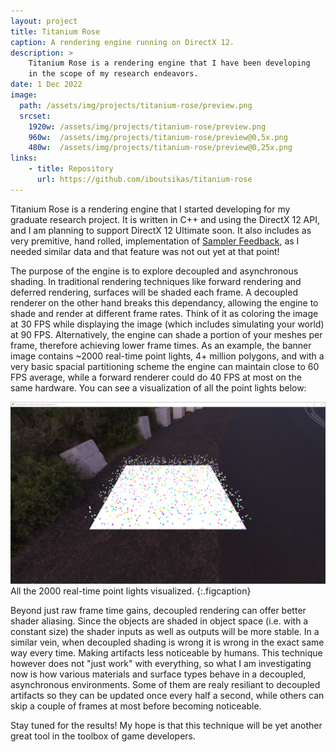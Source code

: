 ```yaml
---
layout: project
title: Titanium Rose
caption: A rendering engine running on DirectX 12.
description: >
    Titanium Rose is a rendering engine that I have been developing
    in the scope of my research endeavors.
date: 1 Dec 2022
image: 
  path: /assets/img/projects/titanium-rose/preview.png
  srcset:
    1920w: /assets/img/projects/titanium-rose/preview.png
    960w:  /assets/img/projects/titanium-rose/preview@0,5x.png
    480w:  /assets/img/projects/titanium-rose/preview@0,25x.png
links:
    - title: Repository
      url: https://github.com/iboutsikas/titanium-rose
---
```


Titanium Rose is a rendering engine that I started developing for my graduate
research project. It is written in C++ and using the DirectX 12 API, and I am
planning to support DirectX 12 Ultimate soon. It also includes as very
premitive, hand rolled, implementation of 
[Sampler
Feedback](https://devblogs.microsoft.com/directx/coming-to-directx-12-sampler-feedback-some-useful-once-hidden-data-unlocked/),
as I needed similar data and that feature was not out yet at that point!

The purpose of the engine is to explore decoupled and asynchronous shading. In
traditional rendering techniques like forward rendering and deferred rendering,
surfaces will be shaded each frame. A decoupled renderer on the other hand
breaks this dependancy, allowing the engine to shade and render at different
frame rates. Think of it as coloring the image at 30 FPS while displaying the
image (which includes simulating your world) at 90 FPS. Alternatively, the
engine can shade a portion of your meshes per frame, therefore achieving lower
frame times. As an example, the banner image contains ~2000 real-time point
lights, 4+ million polygons, and with a very basic spacial partitioning scheme
the engine can maintain close to 60 FPS average, while a forward renderer could
do 40 FPS at most on the same hardware. You can see a visualization of all the
point lights below:

![](/assets/img/projects/titanium-rose/lights_galore.png)
All the 2000 real-time point lights visualized.
{:.figcaption}

Beyond just raw frame time gains, decoupled rendering can offer better shader
aliasing. Since the objects are shaded in object space (i.e. with a constant
size) the shader inputs as well as outputs will be more stable. In a similar
vein, when decoupled shading is wrong it is wrong in the exact same way every
time. Making artifacts less noticeable by humans. This technique however does
not "just work" with everything, so what I am investigating now is how various
materials and surface types behave in a decoupled, asynchronous environments.
Some of them are realy resiliant to decoupled artifacts so they can be updated
once every half a second, while others can skip a couple of frames at most
before becoming noticeable.

Stay tuned for the results! My hope is that this technique will be yet another
great tool in the toolbox of game developers.